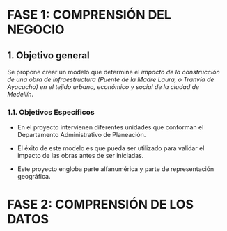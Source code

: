 # FASE 1: COMPRENSIÓN DEL NEGOCIO
## 1. Objetivo general
Se propone crear un modelo que determine el *impacto de la construcción de una obra de infraestructura  (Puente de la Madre Laura, o Tranvía de Ayacucho) en el tejido urbano, económico y social de la ciudad de Medellín*.

### 1.1. Objetivos Específicos
   * En el proyecto intervienen diferentes unidades que conforman el Departamento Administrativo de Planeación.
   
   * El éxito de este modelo es que pueda ser utilizado para validar el impacto de las obras antes de ser iniciadas.

   * Este proyecto engloba parte alfanumérica y parte de representación geográfica.
   
# FASE 2: COMPRENSIÓN DE LOS DATOS
